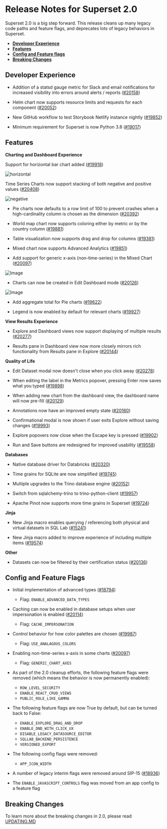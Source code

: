 <!--
Licensed to the Apache Software Foundation (ASF) under one
or more contributor license agreements.  See the NOTICE file
distributed with this work for additional information
regarding copyright ownership.  The ASF licenses this file
to you under the Apache License, Version 2.0 (the
"License"); you may not use this file except in compliance
with the License.  You may obtain a copy of the License at

  http://www.apache.org/licenses/LICENSE-2.0

Unless required by applicable law or agreed to in writing,
software distributed under the License is distributed on an
"AS IS" BASIS, WITHOUT WARRANTIES OR CONDITIONS OF ANY
KIND, either express or implied.  See the License for the
specific language governing permissions and limitations
under the License.
-->

# Release Notes for Superset 2.0

Superset 2.0 is a big step forward. This release cleans up many legacy code paths and feature flags, and deprecates lots of legacy behaviors in Superset.

- [**Developer Experience**](#developer-experience)
- [**Features**](#features)
- [**Config and Feature flags**](#config-and-feature-flags)
- [**Breaking Changes**](#breaking-changes)

## Developer Experience

- Addition of a statsd gauge metric for Slack and email notifications for increased visibility into errors around alerts / reports ([#20158](https://github.com/apache/superset/pull/20158))

- Helm chart now supports resource limits and requests for each component ([#20052](https://github.com/apache/superset/pull/20052))

- New GitHub workflow to test Storybook Netlify instance nightly ([#19852](https://github.com/apache/superset/pull/19852))

- Minimum requirement for Superset is now Python 3.8 ([#19017](https://github.com/apache/superset/pull/19017))

## Features

**Charting and Dashboard Experience**

Support for horizontal bar chart added ([#19918](https://github.com/apache/superset/pull/19918))

![horizontal](https://user-images.githubusercontent.com/11830681/166248149-4946388a-5051-4d13-a516-50a81e9b5be3.png)

Time Series Charts now support stacking of both negative and positive values ([#20408](https://github.com/apache/superset/pull/20408))

![negative](https://user-images.githubusercontent.com/15073128/174057996-52255bfe-60c3-4727-be99-e328c124e439.png)

- Pie charts now defaults to a row limit of 100 to prevent crashes when a high-cardinality column is chosen as the dimension ([#20392](https://github.com/apache/superset/pull/20392))

- World map chart now supports coloring either by metric or by the country column ([#19881](https://github.com/apache/superset/pull/19881))

- Table visualization now supports drag and drop for columns ([#19381](https://github.com/apache/superset/pull/19381))

- Mixed chart now supports Advanced Analytics ([#19851](https://github.com/apache/superset/pull/19851))

- Add support for generic x-axis (non-time-series) in the Mixed Chart ([#20097](https://github.com/apache/superset/pull/20097))

![Image](https://user-images.githubusercontent.com/33317356/168807749-b021c04c-8902-4b4f-a7a4-f21544fb678e.png)

- Charts can now be created in Edit Dashboard mode ([#20126](https://github.com/apache/superset/pull/20126))

![Image](https://user-images.githubusercontent.com/15073128/169251205-2c0f36bb-17e0-4549-aa84-66a58a377603.png)

- Add aggregate total for Pie charts ([#19622](https://github.com/apache/superset/pull/19622))

- Legend is now enabled by default for relevant charts ([#19927](https://github.com/apache/superset/pull/19927))

**View Results Experience**

- Explore and Dashboard views now support displaying of multiple results ([#20277](https://github.com/apache/superset/pull/20277))

- Results pane in Dashboard view now more closely mirrors rich functionality from Results pane in Explore ([#20144](https://github.com/apache/superset/pull/20144))


**Quality of Life**

- Edit Dataset modal now doesn't close when you click away ([#20278](https://github.com/apache/superset/pull/20278))

- When editing the label in the Metrics popover, pressing Enter now saves what you typed ([#19898](https://github.com/apache/superset/pull/19898))

- When adding new chart from the dashboard view, the dashboard name will now pre-fill ([#20129](https://github.com/apache/superset/pull/20129))

- Annotations now have an improved empty state ([#20160](https://github.com/apache/superset/pull/20160))

- Confirmational modal is now shown if user exits Explore without saving changes ([#19993](https://github.com/apache/superset/pull/19993))

- Explore popovers now close when the Escape key is pressed ([#19902](https://github.com/apache/superset/pull/19902))

- Run and Save buttons are redesigned for improved usability ([#19558](https://github.com/apache/superset/pull/19558))

**Databases**

- Native database driver for Databricks ([#20320](https://github.com/apache/superset/pull/20320))

- Time grains for SQLite are now simplified ([#19745](https://github.com/apache/superset/pull/19745))

- Multiple upgrades to the Trino database engine ([#20152](https://github.com/apache/superset/pull/20152))

- Switch from sqlalchemy-trino to trino-python-client ([#19957](https://github.com/apache/superset/pull/19957))

- Apache Pinot now supports more time grains in Superset ([#19724](https://github.com/apache/superset/pull/19724))

**Jinja**

- New Jinja macro enables querying / referencing both physical and virtual datasets in SQL Lab ([#15241](https://github.com/apache/superset/pull/15241))

- New Jinja macro added to improve experience of including multiple items ([#19574](https://github.com/apache/superset/pull/19574))

**Other**

- Datasets can now be filtered by their certification status ([#20136](https://github.com/apache/superset/pull/20136))


## Config and Feature Flags

- Initial implementation of advanced types ([#18794](https://github.com/apache/superset/pull/18794))
	- Flag: `ENABLE_ADVANCED_DATA_TYPES`

- Caching can now be enabled in database setups when user impersonation is enabled ([#20114](https://github.com/apache/superset/pull/20114))
	- Flag: `CACHE_IMPERSONATION`

- Control behavior for how color palettes are chosen ([#19987](https://github.com/apache/superset/pull/19987))
	- Flag: `USE_ANALAGOUS_COLORS`

- Enabling non-time-series x-axis in some charts ([#20097](https://github.com/apache/superset/pull/20097))
	- Flag: `GENERIC_CHART_AXES`

- As part of the 2.0 cleanup efforts, the following feature flags were removed (which means the behavior is now permanently enabled):
	- `ROW_LEVEL_SECURITY`
	- `ENABLE_REACT_CRUD_VIEWS`
	- `PUBLIC_ROLE_LIKE_GAMMA`

- The following feature flags are now True by default, but can be turned back to False:
	- `ENABLE_EXPLORE_DRAG_AND_DROP`
	- `ENABLE_DND_WITH_CLICK_UX`
	- `DISABLE_LEGACY_DATASOURCE_EDITOR`
	- `SQLLAB_BACKEND_PERSISTENCE`
	- `VERSIONED_EXPORT`

- The following config flags were removed:
	- `APP_ICON_WIDTH`

- A number of legacy interim flags were removed around SIP-15 ([#18936](https://github.com/apache/superset/pull/18936))

- The `ENABLE_JAVASCRIPT_CONTROLS` flag was moved from an app config to a feature flag

## Breaking Changes

To learn more about the breaking changes in 2.0, please read [UPDATING.MD](https://github.com/apache/superset/blob/master/UPDATING.md)
